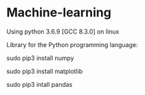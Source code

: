 # Machine-learning

Using python 3.6.9 [GCC 8.3.0] on linux


 Library for the Python programming language:

 <p>sudo pip3 install numpy</p>
 <p>sudo pip3 install matplotlib </p>
 <p>sudo pip3 intall pandas</p>
